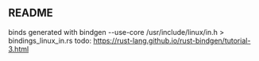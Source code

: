 ## README
binds generated with bindgen --use-core /usr/include/linux/in.h > bindings_linux_in.rs
todo: https://rust-lang.github.io/rust-bindgen/tutorial-3.html
